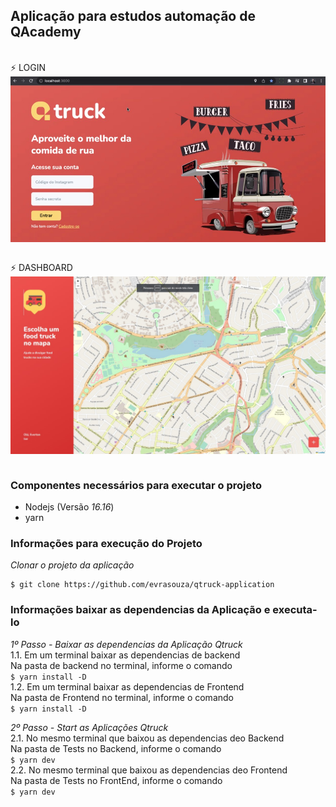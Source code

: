 ## Aplicação para estudos automação de QAcademy<br>

<br>
⚡ LOGIN <br>
<img src="Login.png" align="center" /><br><br>

⚡ DASHBOARD <br>
<img src="Dash.png" align="center" /><br><br>


### Componentes necessários para executar o projeto
- Nodejs (Versão *16.16*)
- yarn

### Informações para execução do Projeto

*Clonar o projeto da aplicação*
```
$ git clone https://github.com/evrasouza/qtruck-application
```

### Informações baixar as dependencias da Aplicação e executa-lo

*_1º Passo - Baixar as dependencias da Aplicação Qtruck_* <br/>
  1.1. Em um terminal baixar as dependencias de backend <br/>
     Na pasta de backend no terminal, informe o comando <br/>
     ```
    $ yarn install -D
    ```    <br/>
  1.2. Em um terminal baixar as dependencias de Frontend <br/>
     Na pasta de Frontend no terminal, informe o comando <br/>
     ```
    $ yarn install -D
    ```    <br/>
    
*_2º Passo - Start as Aplicações Qtruck_* <br/>
  2.1. No mesmo terminal que baixou as dependencias deo Backend <br/>
     Na pasta de Tests no Backend, informe o comando <br/>
     ```
    $ yarn dev
    ```  <br/>
  2.2. No mesmo terminal que baixou as dependencias deo Frontend <br/>
     Na pasta de Tests no FrontEnd, informe o comando <br/>
     ```
    $ yarn dev
    ```  <br/>
